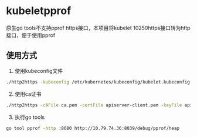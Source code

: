 # kubeletpprof

原生go tools不支持pprof https接口，本项目将kubelet 10250https接口转为http接口，便于使用pprof

## 使用方式

1. 使用kubeconfig文件

```bash
./http2https -kubeconfig /etc/kubernetes/kubeconfig/kubelet.kubeconfig
```

2. 使用ca证书

```bash
./http2https -cAFile ca.pem -certFile apiserver-client.pem -keyFile apiserver-client-key.pem
```

3. 执行go tools

```bash
go tool pprof -http :8080 http://10.79.74.36:8039/debug/pprof/heap
```

